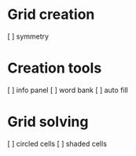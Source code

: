 # Grid creation

[ ] symmetry

# Creation tools

[ ] info panel
[ ] word bank
[ ] auto fill

# Grid solving

[ ] circled cells
[ ] shaded cells
